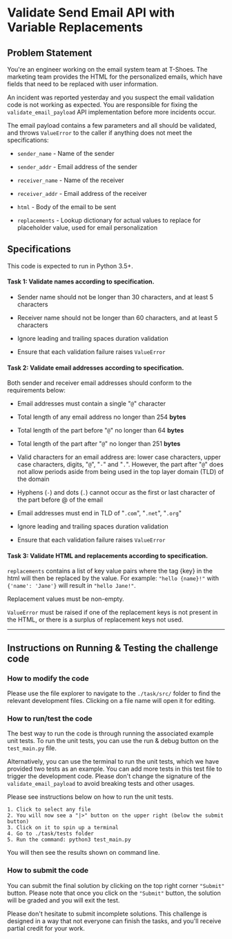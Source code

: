 #  Validate Send Email API with Variable Replacements

##  Problem Statement

You're an engineer working on the email system team at T-Shoes. The marketing team provides the HTML for the personalized emails, which have fields that need to be replaced with user information. 

An incident was reported yesterday and you suspect the email validation code is not working as expected. You are responsible for fixing the `validate_email_payload` API implementation before more incidents occur. 

The email payload contains a few parameters and all should be validated, and throws  `ValueError`  to the caller if anything does not meet the specifications:
- `sender_name` - Name of the sender

- `sender_addr` - Email address of the sender

- `receiver_name` - Name of the receiver

- `receiver_addr` - Email address of the receiver

- `html` - Body of the email to be sent

- `replacements` - Lookup dictionary for actual values to replace for placeholder value, used for email personalization

## Specifications

This code is expected to run in Python 3.5+.

#### **Task 1:** Validate names according to specification.

- Sender name should not be longer than 30 characters, and at least 5 characters

- Receiver name should not be longer than 60 characters, and at least 5 characters

- Ignore leading and trailing spaces duration validation

- Ensure that each validation failure raises `ValueError`

#### **Task 2:** Validate email addresses according to specification.

Both sender and receiver email addresses should conform to the requirements below:

- Email addresses must contain a single "`@`" character

- Total length of any email address no longer than 254 **bytes**

- Total length of the part before "`@`" no longer than 64 **bytes**

- Total length of the part after "`@`" no longer than 251 **bytes**

- Valid characters for an email address are: lower case characters, upper case characters, digits, "`@`", "`-`" and "`.`". However, the part after "`@`" does not allow periods aside from being used in
  the top layer domain (TLD) of the domain

- Hyphens (`-`) and dots (`.`) cannot occur as the first or last character of the part before @ of the email

- Email addresses must end in TLD of "`.com`", "`.net`", "`.org`" 

- Ignore leading and trailing spaces duration validation

- Ensure that each validation failure raises `ValueError`

#### **Task 3:** Validate HTML and replacements according to specification.

`replacements` contains a list of key value pairs where the tag {key} in the html will then be replaced by the value. For example: `"hello {name}!"` with `{'name': 'Jane'}` will result in `"hello Jane!"`. 

Replacement values must be non-empty.

`ValueError` must be raised if one of the replacement keys is not present in the HTML, or there is a surplus of replacement keys not used.

---------
  
## Instructions on Running & Testing the challenge code

### How to modify the code

Please use the file explorer to navigate to the `./task/src/` folder to find the relevant development files. Clicking on a file name will open it for editing.

### How to run/test the code

The best way to run the code is through running the associated example unit tests. To run the unit tests, you can use the run & debug button on the `test_main.py` file.

Alternatively, you can use the terminal to run the unit tests, which we have provided two tests as an example. You can add more tests in this test file to trigger the development code. Please don't change the signature of the `validate_email_payload` to avoid breaking tests and other usages.

Please see instructions below on how to run the unit tests.

```
1. Click to select any file
2. You will now see a "|>" button on the upper right (below the submit button)
3. Click on it to spin up a terminal
4. Go to ./task/tests folder
5. Run the command: python3 test_main.py
```

You will then see the results shown on command line.

### How to submit the code

You can submit the final solution by clicking on the top right corner `"Submit"` button. Please note that once you click on the `"Submit"` button, the solution will be graded and you will exit the test.

Please don't hesitate to submit incomplete solutions. This challenge is designed in a way that not everyone can finish the tasks, and you'll receive partial credit for your work.
